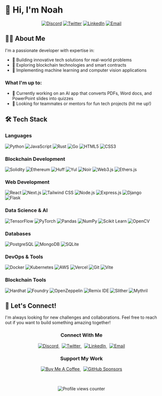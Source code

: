 # 👋 Hi, I'm Noah

<div align="center">
  
  [![Discord](https://img.shields.io/badge/Discord-0xlegax-5865F2?style=for-the-badge&logo=discord&logoColor=white)](https://discord.com)
  [![Twitter](https://img.shields.io/badge/Twitter-@noah__favreau-1DA1F2?style=for-the-badge&logo=twitter&logoColor=white)](https://twitter.com/noah_favreau)
  [![LinkedIn](https://img.shields.io/badge/LinkedIn-Noah%20Favreau-0077B5?style=for-the-badge&logo=linkedin&logoColor=white)](https://www.linkedin.com/in/noah-favreau-78a4a02a3)
  [![Email](https://img.shields.io/badge/Email-noahjamesfavreau-D14836?style=for-the-badge&logo=gmail&logoColor=white)](mailto:noahjamesfavreau@gmail.com)
  
</div>

## 👨‍💻 About Me

I'm a passionate developer with expertise in:
- 🚀 Building innovative tech solutions for real-world problems
- 🔗 Exploring blockchain technologies and smart contracts
- 🤖 Implementing machine learning and computer vision applications

### What I'm up to:
- 🔭 Currently working on an AI app that converts PDFs, Word docs, and PowerPoint slides into quizzes
- 🤝 Looking for teammates or mentors for fun tech projects (hit me up!)

## 🛠️ Tech Stack

### Languages
<div align="left">

  ![Python](https://img.shields.io/badge/Python-3776AB?style=for-the-badge&logo=python&logoColor=white)
  ![JavaScript](https://img.shields.io/badge/JavaScript-F7DF1E?style=for-the-badge&logo=javascript&logoColor=black)
  ![Rust](https://img.shields.io/badge/Rust-000000?style=for-the-badge&logo=rust&logoColor=white)
  ![Go](https://img.shields.io/badge/Go-00ADD8?style=for-the-badge&logo=go&logoColor=white)
  ![HTML5](https://img.shields.io/badge/HTML5-E34F26?style=for-the-badge&logo=html5&logoColor=white)
  ![CSS3](https://img.shields.io/badge/CSS3-1572B6?style=for-the-badge&logo=css3&logoColor=white)

</div>

### Blockchain Development
<div align="left">

  ![Solidity](https://img.shields.io/badge/Solidity-363636?style=for-the-badge&logo=solidity&logoColor=white)
  ![Ethereum](https://img.shields.io/badge/Ethereum-3C3C3D?style=for-the-badge&logo=ethereum&logoColor=white)
  ![Huff](https://img.shields.io/badge/Huff-494949?style=for-the-badge&logoColor=white)
  ![Yul](https://img.shields.io/badge/Yul-272727?style=for-the-badge&logoColor=white)
  ![Noir](https://img.shields.io/badge/Noir-333333?style=for-the-badge&logoColor=white)
  ![Web3.js](https://img.shields.io/badge/Web3.js-F16822?style=for-the-badge&logo=web3.js&logoColor=white)
  ![Ethers.js](https://img.shields.io/badge/Ethers.js-4E5EE4?style=for-the-badge&logo=ethereum&logoColor=white)

</div>

### Web Development
<div align="left">

  ![React](https://img.shields.io/badge/React-61DAFB?style=for-the-badge&logo=react&logoColor=black)
  ![Next.js](https://img.shields.io/badge/Next.js-000000?style=for-the-badge&logo=next.js&logoColor=white)
  ![Tailwind CSS](https://img.shields.io/badge/Tailwind_CSS-06B6D4?style=for-the-badge&logo=tailwind-css&logoColor=white)
  ![Node.js](https://img.shields.io/badge/Node.js-339933?style=for-the-badge&logo=node.js&logoColor=white)
  ![Express.js](https://img.shields.io/badge/Express.js-000000?style=for-the-badge&logo=express&logoColor=white)
  ![Django](https://img.shields.io/badge/Django-092E20?style=for-the-badge&logo=django&logoColor=white)
  ![Flask](https://img.shields.io/badge/Flask-000000?style=for-the-badge&logo=flask&logoColor=white)

</div>

### Data Science & AI
<div align="left">

  ![TensorFlow](https://img.shields.io/badge/TensorFlow-FF6F00?style=for-the-badge&logo=tensorflow&logoColor=white)
  ![PyTorch](https://img.shields.io/badge/PyTorch-EE4C2C?style=for-the-badge&logo=pytorch&logoColor=white)
  ![Pandas](https://img.shields.io/badge/Pandas-150458?style=for-the-badge&logo=pandas&logoColor=white)
  ![NumPy](https://img.shields.io/badge/NumPy-013243?style=for-the-badge&logo=numpy&logoColor=white)
  ![Scikit Learn](https://img.shields.io/badge/Scikit_Learn-F7931E?style=for-the-badge&logo=scikit-learn&logoColor=white)
  ![OpenCV](https://img.shields.io/badge/OpenCV-5C3EE8?style=for-the-badge&logo=opencv&logoColor=white)

</div>

### Databases
<div align="left">

  ![PostgreSQL](https://img.shields.io/badge/PostgreSQL-4169E1?style=for-the-badge&logo=postgresql&logoColor=white)
  ![MongoDB](https://img.shields.io/badge/MongoDB-47A248?style=for-the-badge&logo=mongodb&logoColor=white)
  ![SQLite](https://img.shields.io/badge/SQLite-003B57?style=for-the-badge&logo=sqlite&logoColor=white)

</div>

### DevOps & Tools
<div align="left">

  ![Docker](https://img.shields.io/badge/Docker-2496ED?style=for-the-badge&logo=docker&logoColor=white)
  ![Kubernetes](https://img.shields.io/badge/Kubernetes-326CE5?style=for-the-badge&logo=kubernetes&logoColor=white)
  ![AWS](https://img.shields.io/badge/AWS-232F3E?style=for-the-badge&logo=amazon-aws&logoColor=white)
  ![Vercel](https://img.shields.io/badge/Vercel-000000?style=for-the-badge&logo=vercel&logoColor=white)
  ![Git](https://img.shields.io/badge/Git-F05032?style=for-the-badge&logo=git&logoColor=white)
  ![Vite](https://img.shields.io/badge/Vite-646CFF?style=for-the-badge&logo=vite&logoColor=white)

</div>

### Blockchain Tools
<div align="left">

  ![Hardhat](https://img.shields.io/badge/Hardhat-F3C614?style=for-the-badge&logo=ethereum&logoColor=black)
  ![Foundry](https://img.shields.io/badge/Foundry-EF3A3A?style=for-the-badge&logo=ethereum&logoColor=white)
  ![OpenZeppelin](https://img.shields.io/badge/OpenZeppelin-4E5EE4?style=for-the-badge&logo=openzeppelin&logoColor=white)
  ![Remix IDE](https://img.shields.io/badge/Remix_IDE-2D2D2D?style=for-the-badge&logo=ethereum&logoColor=white)
  ![Slither](https://img.shields.io/badge/Slither-000000?style=for-the-badge&logo=ethereum&logoColor=white)
  ![Mythril](https://img.shields.io/badge/Mythril-3C3C3D?style=for-the-badge&logo=ethereum&logoColor=white)

</div>

## 🤝 Let's Connect!

I'm always looking for new challenges and collaborations. Feel free to reach out if you want to build something amazing together!

<div align="center">
  <h3>Connect With Me</h3>
  <a href="https://discord.com">
    <img src="https://img.shields.io/badge/Discord-0xlegax-5865F2?style=for-the-badge&logo=discord&logoColor=white" alt="Discord" />
  </a>
  &nbsp;
  <a href="https://twitter.com/noah_favreau">
    <img src="https://img.shields.io/badge/Twitter-@noah__favreau-1DA1F2?style=for-the-badge&logo=twitter&logoColor=white" alt="Twitter" />
  </a>
  &nbsp;
  <a href="https://www.linkedin.com/in/noah-favreau-78a4a02a3">
    <img src="https://img.shields.io/badge/LinkedIn-Noah%20Favreau-0077B5?style=for-the-badge&logo=linkedin&logoColor=white" alt="LinkedIn" />
  </a>
  &nbsp;
  <a href="mailto:noahjamesfavreau@gmail.com">
    <img src="https://img.shields.io/badge/Email-noahjamesfavreau-D14836?style=for-the-badge&logo=gmail&logoColor=white" alt="Email" />
  </a>
  
  <h3>Support My Work</h3>
  <a href="(https://buymeacoffee.com/noahfavreau)">
    <img src="https://img.shields.io/badge/Buy%20Me%20a%20Coffee-ffdd00?style=for-the-badge&logo=buy-me-a-coffee&logoColor=black" alt="Buy Me A Coffee" />
  </a>
  &nbsp;
  <a href="https://github.com/sponsors">
    <img src="https://img.shields.io/badge/Sponsor_on_GitHub-30363D?style=for-the-badge&logo=github-sponsors&logoColor=#white" alt="GitHub Sponsors" />
  </a>
  
  <br><br>
  <img src="https://komarev.com/ghpvc/?username=0xlegax&style=for-the-badge&color=blue" alt="Profile views counter"/>
</div>
